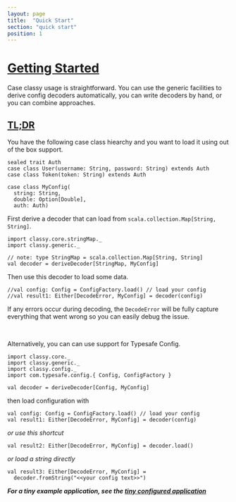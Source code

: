 ```yaml
---
layout: page
title:  "Quick Start"
section: "quick start"
position: 1
---
```


# <a name="getting-started" class="anchor" href="#getting-started">Getting Started</a>

Case classy usage is straightforward. You can use the generic
facilities to derive config decoders automatically, you can write
decoders by hand, or you can combine approaches.

## <a name="tldr" class="anchor" href="#tldr">TL;DR</a>

You have the following case class hiearchy and you want to load it using out of
the box support.
```tut:silent
sealed trait Auth
case class User(username: String, password: String) extends Auth
case class Token(token: String) extends Auth

case class MyConfig(
  string: String,
  double: Option[Double],
  auth: Auth)
```

First derive a decoder that can load from `scala.collection.Map[String, String]`.
```tut:silent
import classy.core.stringMap._
import classy.generic._

// note: type StringMap = scala.collection.Map[String, String]
val decoder = deriveDecoder[StringMap, MyConfig]
```

Then use this decoder to load some data.
```tut:silent
//val config: Config = ConfigFactory.load() // load your config
//val result1: Either[DecodeError, MyConfig] = decoder(config)
```

If any errors occur during decoding, the `DecodeError` will be fully capture
everything that went wrong so you can easily debug the issue.

<br />

Alternatively, you can can use support for Typesafe Config.
```tut:silent
import classy.core._
import classy.generic._
import classy.config._
import com.typesafe.config.{ Config, ConfigFactory }

val decoder = deriveDecoder[Config, MyConfig]
```
then load configuration with
```tut:silent
val config: Config = ConfigFactory.load() // load your config
val result1: Either[DecodeError, MyConfig] = decoder(config)
```
*or use this shortcut*
```tut:silent
val result2: Either[DecodeError, MyConfig] = decoder.load()
```
*or load a string directly*
```tut:silent
val result3: Either[DecodeError, MyConfig] =
  decoder.fromString("<<your config text>>")
```

***For a tiny example application, see the [tiny configured application](/examples.html#configured-app)***
